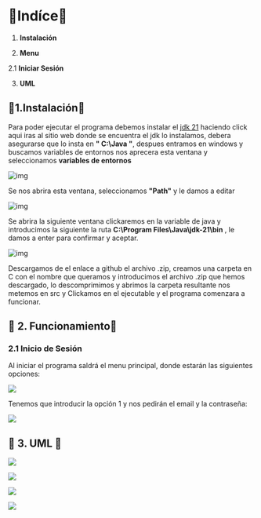 
# :book:**Indíce**:book:

  

1.  **Instalación**

2.  **Menu**

2.1 **Iniciar Sesión** 

3. **UML**
  
## :memo:**1.Instalación**:memo:

  

Para poder ejecutar el programa debemos instalar el [jdk 21](https://www.oracle.com/es/java/technologies/downloads/#java21) haciendo click aqui iras al sitio web donde se encuentra el jdk lo instalamos, debera asegurarse que lo insta en **" C:\Java "**, despues entramos en windows y buscamos variables de entornos nos aprecera esta ventana y seleccionamos **variables de entornos**

  

![img](https://cdn.discordapp.com/attachments/1026233960335941692/1051938612482158683/image.png)

  
  
  

Se nos abrira esta ventana, seleccionamos **"Path"** y le damos a editar

  

![img](https://cdn.discordapp.com/attachments/1026233960335941692/1051938408097927248/Captura_de_pantalla_2022-12-12_200621.png)

  
  
  

Se abrira la siguiente ventana clickaremos en la variable de java y introducimos la siguiente la ruta **C:\Program Files\Java\jdk-21\bin** , le damos a enter para confirmar y aceptar.

  

![img](https://cdn.discordapp.com/attachments/1026233960335941692/1051939288725598298/image.png)

  
  
  

Descargamos de el enlace a github el archivo .zip, creamos una carpeta en C con el nombre que queramos y introducimos el archivo .zip que hemos descargado, lo descomprimimos y abrimos la carpeta resultante nos metemos en src y Clickamos en el ejecutable y el programa comenzara a funcionar.
  

## :memo: **2. Funcionamiento:memo:**

  

### **2.1 Inicio de Sesión**


  Al iniciar el programa saldrá el menu principal, donde estarán las siguientes opciones:

![](https://cdn.discordapp.com/attachments/1158081061205577768/1193678395339456602/image.png?ex=65ad96a2&is=659b21a2&hm=06fa7da7e1b9cc3f8502bf36b483335bedcc4374ac6612ebf357c11d4b4e12ab&)
  
Tenemos que introducir la opción 1 y nos pedirán el email y la contraseña:

![](https://cdn.discordapp.com/attachments/1158081061205577768/1193680143802175639/image.png?ex=65ad9843&is=659b2343&hm=a16502b2e6d9f03ff71fd9206e31d7ba744b040ee8d374c1c6ba5ffae800f920&)


## :memo: **3. UML** :memo:

![](https://cdn.discordapp.com/attachments/1181302404591915140/1193699173665607760/image.png?ex=65ada9fc&is=659b34fc&hm=4e28dc4afc82d89fdb231c85116129bf922c18e06020a436f4f1b817d3f88ce3&)

![](https://cdn.discordapp.com/attachments/1181302404591915140/1193699601350410412/image.png?ex=65adaa62&is=659b3562&hm=b6bc0fadfc6d1cedeefac76cc724d88632ff5afc15d8690975b8ed5a63331f6a&)

![](https://cdn.discordapp.com/attachments/1181302404591915140/1193699807840190475/image.png?ex=65adaa94&is=659b3594&hm=f0375a1cded0f589608fd4707a931a93d2ba06d9474b5c72f9bcbe5395ad1319&)

![](https://cdn.discordapp.com/attachments/1181302404591915140/1193702716531290202/image.png?ex=65adad49&is=659b3849&hm=b1ad493ef745afae0ac2e8c9b24f72f5171a9012f2da02cbf1f8c9473d56fb81&)

